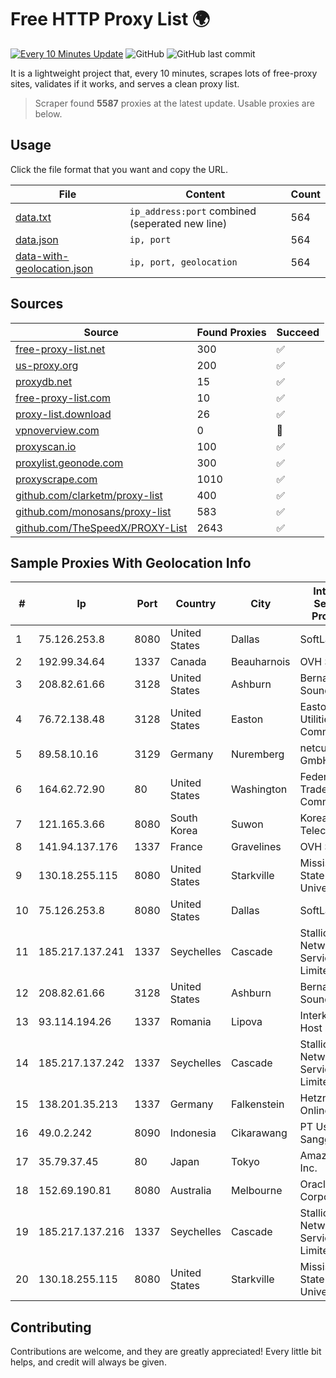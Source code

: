 
# Free HTTP Proxy List 🌍

[![Every 10 Minutes Update](https://github.com/mertguvencli/http-proxy-list/actions/workflows/main.yml/badge.svg?branch=main)](https://github.com/mertguvencli/http-proxy-list/actions/workflows/main.yml)
![GitHub](https://img.shields.io/github/license/mertguvencli/http-proxy-list)
![GitHub last commit](https://img.shields.io/github/last-commit/mertguvencli/http-proxy-list)

It is a lightweight project that, every 10 minutes, scrapes lots of free-proxy sites, validates if it works, and serves a clean proxy list.


> Scraper found **5587** proxies at the latest update. Usable proxies are below.

## Usage

Click the file format that you want and copy the URL.


|File|Content|Count|
|----|-------|-----|
|[data.txt](https://raw.githubusercontent.com/mertguvencli/http-proxy-list/main/proxy-list/data.txt)|`ip_address:port` combined (seperated new line)|564|
|[data.json](https://raw.githubusercontent.com/mertguvencli/http-proxy-list/main/proxy-list/data.json)|`ip, port`|564|
|[data-with-geolocation.json](https://raw.githubusercontent.com/mertguvencli/http-proxy-list/main/proxy-list/data-with-geolocation.json)|`ip, port, geolocation`|564|

## Sources

|Source|Found Proxies|Succeed|
|------|-------------|-------|
|[free-proxy-list.net](https://free-proxy-list.net)|300|✅|
|[us-proxy.org](https://www.us-proxy.org)|200|✅|
|[proxydb.net](http://proxydb.net)|15|✅|
|[free-proxy-list.com](https://free-proxy-list.com/?page=&port=&type%5B%5D=http&type%5B%5D=https&up_time=0&search=Search)|10|✅|
|[proxy-list.download](https://www.proxy-list.download/HTTP)|26|✅|
|[vpnoverview.com](https://vpnoverview.com/privacy/anonymous-browsing/free-proxy-servers)|0|🚫|
|[proxyscan.io](https://www.proxyscan.io)|100|✅|
|[proxylist.geonode.com](https://proxylist.geonode.com/api/proxy-list?limit=300&page=1&sort_by=lastChecked&sort_type=desc&protocols=http,https)|300|✅|
|[proxyscrape.com](https://api.proxyscrape.com/v2/?request=displayproxies&protocol=http&timeout=10000&country=all&ssl=all&anonymity=all)|1010|✅|
|[github.com/clarketm/proxy-list](https://raw.githubusercontent.com/clarketm/proxy-list/master/proxy-list-raw.txt)|400|✅|
|[github.com/monosans/proxy-list](https://raw.githubusercontent.com/monosans/proxy-list/main/proxies/http.txt)|583|✅|
|[github.com/TheSpeedX/PROXY-List](https://raw.githubusercontent.com/TheSpeedX/PROXY-List/master/http.txt)|2643|✅|


## Sample Proxies With Geolocation Info

|#|Ip|Port|Country|City|Internet Service Provider|
|-|--|----|-------|----|-------------------------|
|1|75.126.253.8|8080|United States|Dallas|SoftLayer|
|2|192.99.34.64|1337|Canada|Beauharnois|OVH SAS|
|3|208.82.61.66|3128|United States|Ashburn|Bernardi Sounds|
|4|76.72.138.48|3128|United States|Easton|Easton Utilities Commission|
|5|89.58.10.16|3129|Germany|Nuremberg|netcup GmbH|
|6|164.62.72.90|80|United States|Washington|Federal Trade Commission|
|7|121.165.3.66|8080|South Korea|Suwon|Korea Telecom|
|8|141.94.137.176|1337|France|Gravelines|OVH SAS|
|9|130.18.255.115|8080|United States|Starkville|Mississippi State University|
|10|75.126.253.8|8080|United States|Dallas|SoftLayer|
|11|185.217.137.241|1337|Seychelles|Cascade|Stallion Network Services Limited|
|12|208.82.61.66|3128|United States|Ashburn|Bernardi Sounds|
|13|93.114.194.26|1337|Romania|Lipova|Interkvm Host SRL|
|14|185.217.137.242|1337|Seychelles|Cascade|Stallion Network Services Limited|
|15|138.201.35.213|1337|Germany|Falkenstein|Hetzner Online GmbH|
|16|49.0.2.242|8090|Indonesia|Cikarawang|PT Usaha Adi Sanggoro|
|17|35.79.37.45|80|Japan|Tokyo|Amazon.com, Inc.|
|18|152.69.190.81|8080|Australia|Melbourne|Oracle Corporation|
|19|185.217.137.216|1337|Seychelles|Cascade|Stallion Network Services Limited|
|20|130.18.255.115|8080|United States|Starkville|Mississippi State University|



## Contributing

Contributions are welcome, and they are greatly appreciated! Every
little bit helps, and credit will always be given.

